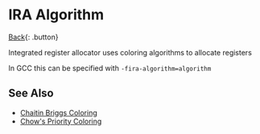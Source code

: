 # IRA Algorithm

[Back](../../index.md#ccpp-compilers){: .button}

Integrated register allocator uses coloring algorithms to allocate registers

In GCC this can be specified with `-fira-algorithm=algorithm`

## See Also

- [Chaitin Briggs Coloring](../../algo/chaitin-briggs-coloring.md)
- [Chow's Priority Coloring](../../algo/chow-coloring.md)

